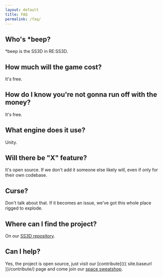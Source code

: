 ```yaml
---
layout: default
title: FAQ
permalink: /faq/
---
```


## Who's *beep?

*beep is the SS3D in RE:SS3D.

## How much will the game cost?

It's free.

## How do I know you're not gonna run off with the money?

It's free.

## What engine does it use?

Unity.

## Will there be "X" feature?

It's open source. If we don't add it someone else likely will, even if only for their own codebase.

## Curse?

Don't talk about that. If it becomes an issue, we've got this whole place rigged to explode.

## Where can I find the project?

On our [SS3D repository](https://github.com/RE-SS3D/SS3D).

## Can I help?

Yes, the project is open source, just visit our [contribute]({{ site.baseurl }}/contribute/) page and come join our [space sweatshop](https://discord.gg/3ny9tdH).
